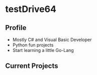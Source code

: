# testDrive64

## Profile
- Mostly C# and Visual Basic Developer
- Python fun projects
- Start learning a little Go-Lang

## Current Projects
